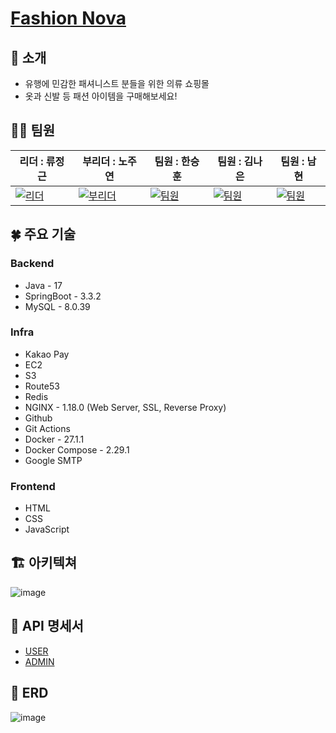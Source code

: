 # [Fashion Nova](https://super-nova.store)

## 👋 소개
- 유행에 민감한 패셔니스트 분들을 위한 의류 쇼핑몰
- 옷과 신발 등 패션 아이템을 구매해보세요!

## 👩‍💻 팀원
| 리더 : 류정근 | 부리더 : 노주연 | 팀원 : 한승훈 | 팀원 : 김나은 | 팀원 : 남현 |
|--------------------------------------------|--------------------------------------------|---------------------------------------------|--------------------------------------------|-------------------------------------------|
| [![리더](https://ca.slack-edge.com/T06B9PCLY1E-U06JPJSNU3V-f6586eb74a91-512)](https://github.com/Ryujeonggeun) | [![부리더](https://ca.slack-edge.com/T06B9PCLY1E-U06JJ54R58E-gecdaece848b-512)](https://github.com/secondJW) | [![팀원](https://ca.slack-edge.com/T06B9PCLY1E-U06TQHCJNF7-7d365c002ce9-512)](https://github.com/harvey11010) | [![팀원](https://ca.slack-edge.com/T06B9PCLY1E-U06JPQVAGVB-b1fa06f2b32f-512)](https://github.com/ne103) | [![팀원](https://ca.slack-edge.com/T06B9PCLY1E-U06NX2VSXLL-e14cbbf1a3bd-512)](https://github.com/equis3351) |

## 🍀 주요 기술
### Backend

- Java - 17
- SpringBoot - 3.3.2
- MySQL - 8.0.39

### Infra

- Kakao Pay
- EC2
- S3
- Route53
- Redis
- NGINX - 1.18.0 (Web Server, SSL, Reverse Proxy)
- Github
- Git Actions
- Docker - 27.1.1
- Docker Compose - 2.29.1
- Google SMTP

### Frontend

- HTML
- CSS
- JavaScript

## 🏗 아키텍쳐
![image](https://github.com/user-attachments/assets/04e73410-2519-4911-9644-b5f9000f8eb8)

## 📖 API 명세서
- [USER](https://cooked-carpenter-cc3.notion.site/8914a000a80f4205bee3f251e3e5bc94?v=ca7e9c8b56cf4869a2a4b4da014766cb&pvs=4)<br>
- [ADMIN](https://cooked-carpenter-cc3.notion.site/770bc9adad3e40d5ba263ff0e1fa7979?v=33b69a0b20274d98905b49ecea3efaf3&pvs=4)

## 📝 ERD
![image](https://github.com/user-attachments/assets/300c9d02-45e8-4fcb-8db6-3e0185cfc94f)
